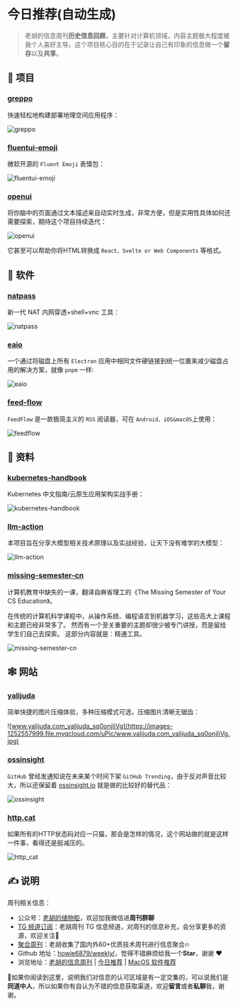 # 今日推荐(自动生成)

> 老胡的信息周刊**历史信息回顾**，主要针对计算机领域，内容主题极大程度被我个人喜好主导。这个项目核心目的在于记录让自己有印象的信息做一个**留存**以及**共享**。


## 🎯 项目 

### [greppo](https://github.com/greppo-io/greppo)

快速轻松地构建部署地理空间应用程序：

![greppo](https://images-1252557999.file.myqcloud.com/uPic/IzNSxY.jpg) 

### [fluentui-emoji](https://github.com/microsoft/fluentui-emoji)

微软开源的 `Fluent Emoji` 表情包：

![fluentui-emoji](https://images-1252557999.file.myqcloud.com/uPic/fluentui-emoji.webp) 

### [openui](https://github.com/wandb/openui)

将你脑中的页面通过文本描述来自动实时生成，非常方便，但是实用性具体如何还需要探索，期待这个项目持续迭代：

![openui](https://images-1252557999.file.myqcloud.com/uPic/openui.jpg)

它甚至可以帮助你将HTML转换成 `React、Svelte or Web Components` 等格式。 

## 🤖 软件 

### [natpass](https://github.com/lwch/natpass)

新一代 NAT 内网穿透+shell+vnc 工具：

![natpass](https://images-1252557999.file.myqcloud.com/uPic/MjvkNd.jpg) 

### [eaio](https://github.com/WankkoRee/eaio)

一个通过将磁盘上所有 `Electron` 应用中相同文件硬链接到统一位置来减少磁盘占用的解决方案，就像 `pnpm` 一样:

![eaio](https://images-1252557999.file.myqcloud.com/uPic/eaio.png) 

### [feed-flow](https://github.com/prof18/feed-flow)

`FeedFlow` 是一款极简主义的 `RSS` 阅读器，可在 `Android、iOS&macOS`上使用：

![feedflow](https://images-1252557999.file.myqcloud.com/uPic/feedflow.jpg) 

## 👀 资料 

### [kubernetes-handbook](https://lib.jimmysong.io/kubernetes-handbook/)

Kubernetes 中文指南/云原生应用架构实战手册：

![kubernetes-handbook](https://images-1252557999.file.myqcloud.com/uPic/kubernetes-handbook.jpg) 

### [llm-action](https://github.com/liguodongiot/llm-action)

本项目旨在分享大模型相关技术原理以及实战经验，让天下没有难学的大模型：

![llm-action](https://images-1252557999.file.myqcloud.com/uPic/llm-action.png) 

### [missing-semester-cn](https://missing-semester-cn.github.io/)

计算机教育中缺失的一课，翻译自麻省理工的《The Missing Semester of Your CS Education》。

在传统的计算机科学课程中，从操作系统、编程语言到机器学习，这些高大上课程和主题已经非常多了。 然而有一个至关重要的主题却很少被专门讲授，而是留给学生们自己去探索。 这部分内容就是：精通工具。

![missing-semester-cn](https://images-1252557999.file.myqcloud.com/uPic/Vs1K4g.png) 

## 🕸 网站 

### [yalijuda](https://www.yalijuda.com)

简单快捷的图片压缩体验，多种压缩模式可选，压缩图片清晰无锯齿：

![www.yalijuda.com_yalijuda_sq0onjIiVg](https://images-1252557999.file.myqcloud.com/uPic/www.yalijuda.com_yalijuda_sq0onjIiVg.jpg) 

### [ossinsight](https://ossinsight.io/)

`GitHub` 曾经发通知说在未来某个时间下架 `GitHub Trending`，由于反对声音比较大，所以还保留着 [ossinsight.io](https://ossinsight.io/) 就是做的比较好的替代品：

![ossinsight](https://images-1252557999.file.myqcloud.com/uPic/ossinsight.jpg) 

### [http.cat](https://http.cat)

如果所有的HTTP状态码对应一只猫，那会是怎样的情况，这个网站做的就是这样一件事，看得还是挺减压的。

![http_cat](https://images-1252557999.file.myqcloud.com/uPic/http_cat.jpg) 

## ✍️ 说明

周刊相关信息：

- 公众号：[老胡的储物柜](https://images-1252557999.file.myqcloud.com/uPic/ETIbMe.jpg)，欢迎加我微信进**周刊群聊**
- [TG 频道订阅](https://t.me/howie_weekly)：老胡周刊 TG 信息频道，对周刊的信息补充，会分享更多的资源，欢迎关注👏
- [聚合周刊](https://www.fre321.com/weekly)：老胡收集了国内外60+优质技术周刊进行信息聚合🔥
- Github 地址：[howie6879/weekly/](https://github.com/howie6879/weekly/)，觉得不错麻烦给我一个**Star**，谢谢 ❤️
- 浏览地址：[老胡的信息周刊](https://weekly.howie6879.com) | [今日推荐](https://weekly.howie6879.com/recommend/index.html) | [MacOS 软件推荐](https://weekly.howie6879.com/soft/mac.html)

🙌如果你阅读到这里，说明我们对信息的认可区域是有一定交集的，可以说我们是**同道中人**，所以如果你有自认为不错的信息获取渠道，欢迎**留言**或者**私聊**我，谢谢。
